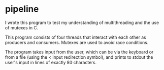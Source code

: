 # pipeline

I wrote this program to test my understanding of multithreading and the use of mutexes in C.

This program consists of four threads that interact with each other as producers and consumers. Mutexes are used to avoid race conditions.

The program takes input from the user, which can be via the keyboard or from a file (using the < input redirection symbol),
and prints to stdout the user's input in lines of exactly 80 characters.
